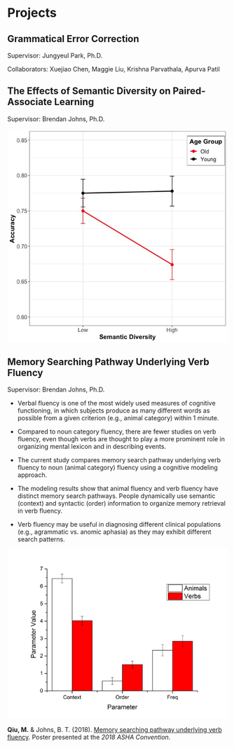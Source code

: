 # Projects

## Grammatical Error Correction
Supervisor: Jungyeul Park, Ph.D.

Collaborators: Xuejiao Chen, Maggie Liu, Krishna Parvathala, Apurva Patil

## The Effects of Semantic Diversity on Paired-Associate Learning
Supervisor: Brendan Johns, Ph.D.

![alt text](../pub/pal.jpeg "SD and PAL")

## Memory Searching Pathway Underlying Verb Fluency
Supervisor: Brendan Johns, Ph.D.
- Verbal fluency is one of the most widely used measures of cognitive functioning, in which subjects produce as many different words as possible from a given criterion (e.g., animal category) within 1 minute.

- Compared to noun category fluency, there are fewer studies on verb fluency, even though verbs are thought to play a more prominent role in organizing mental lexicon and in describing events.

- The current study compares memory search pathway underlying verb fluency to noun (animal category) fluency using a cognitive modeling approach.

- The modeling results show that animal fluency and verb fluency have distinct memory search pathways. People dynamically use semantic (context) and syntactic (order) information to organize memory retrieval in verb fluency. 

- Verb fluency may be useful in diagnosing different clinical populations (e.g., agrammatic vs. anomic aphasia) as they may exhibit different search patterns.

![alt text](../pub/vf.png "Verb Fluency")

**Qiu, M.** & Johns, B. T. (2018). [Memory searching pathway underlying verb fluency](../pub/Qiu_Johns_ASHA_2018.pdf). Poster presented at the *2018 ASHA Convention*.
